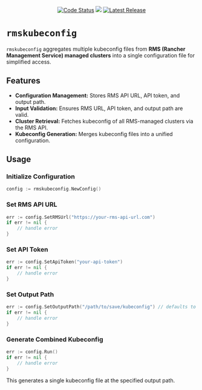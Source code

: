 <p align="center">
  <a href="https://goreportcard.com/report/github.com/michaeljsaenz/rmskubeconfig"><img src="https://goreportcard.com/badge/github.com/michaeljsaenz/rmskubeconfig" alt="Code Status" ></a>
  <a href="https://codecov.io/github/michaeljsaenz/rmskubeconfig"><img src="https://codecov.io/github/michaeljsaenz/rmskubeconfig/graph/badge.svg?token=IYNU53BPM7"/></a>
  <a href="https://img.shields.io/github/v/release/michaeljsaenz/rmskubeconfig?include_prereleases" title="Latest Release" rel="nofollow"><img src="https://img.shields.io/github/v/release/michaeljsaenz/rmskubeconfig?include_prereleases" alt="Latest Release"></a>
</p>

# `rmskubeconfig`

`rmskubeconfig` aggregates multiple kubeconfig files from **RMS (Rancher Management Service) managed clusters** into a single configuration file for simplified access.

## Features
- **Configuration Management:** Stores RMS API URL, API token, and output path.
- **Input Validation:** Ensures RMS URL, API token, and output path are valid.
- **Cluster Retrieval:** Fetches kubeconfig of all RMS-managed clusters via the RMS API.
- **Kubeconfig Generation:** Merges kubeconfig files into a unified configuration.

## Usage

### Initialize Configuration
```go
config := rmskubeconfig.NewConfig()
```

### Set RMS API URL
```go
err := config.SetRMSUrl("https://your-rms-api-url.com")
if err != nil {
    // handle error
}
```

### Set API Token
```go
err := config.SetApiToken("your-api-token")
if err != nil {
    // handle error
}
```

### Set Output Path
```go
err := config.SetOutputPath("/path/to/save/kubeconfig") // defaults to current-working-directory
if err != nil {
    // handle error
}
```

### Generate Combined Kubeconfig
```go
err := config.Run()
if err != nil {
    // handle error
}
```

This generates a single kubeconfig file at the specified output path.
